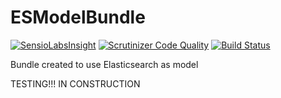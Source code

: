 ESModelBundle
=============

[![SensioLabsInsight](https://insight.sensiolabs.com/projects/0db868dc-4477-418e-ac96-26bf36e235ec/small.png)](https://insight.sensiolabs.com/projects/0db868dc-4477-418e-ac96-26bf36e235ec) [![Scrutinizer Code Quality](https://scrutinizer-ci.com/g/mgallego/ESModelBundle/badges/quality-score.png?s=ea0c4d9a63f00599e4ebdcffb503cfded7fffff2)](https://scrutinizer-ci.com/g/mgallego/ESModelBundle/) [![Build Status](https://travis-ci.org/mgallego/ESModelBundle.svg?branch=master)](https://travis-ci.org/mgallego/ESModelBundle)

Bundle created to use Elasticsearch as model

TESTING!!! IN CONSTRUCTION

